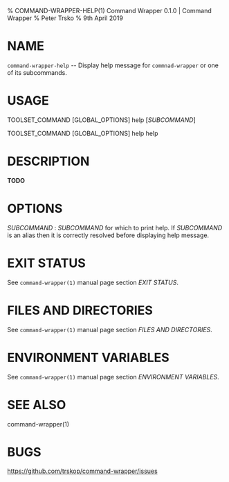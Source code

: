 % COMMAND-WRAPPER-HELP(1) Command Wrapper 0.1.0 | Command Wrapper
% Peter Trsko
% 9th April 2019


# NAME

`command-wrapper-help` -- Display help message for `commnad-wrapper` or one of
its subcommands.


# USAGE

TOOLSET\_COMMAND \[GLOBAL\_OPTIONS] help \[*SUBCOMMAND*]

TOOLSET\_COMMAND \[GLOBAL\_OPTIONS] help help


# DESCRIPTION

**TODO**


# OPTIONS

*SUBCOMMAND*
:   *SUBCOMMAND* for which to print help.  If *SUBCOMMAND* is an alias then it is
    correctly resolved before displaying help message.


# EXIT STATUS

See `command-wrapper(1)` manual page section *EXIT STATUS*.


# FILES AND DIRECTORIES

See `command-wrapper(1)` manual page section *FILES AND DIRECTORIES*.


# ENVIRONMENT VARIABLES

See `command-wrapper(1)` manual page section *ENVIRONMENT VARIABLES*.


# SEE ALSO

command-wrapper(1)


# BUGS

<https://github.com/trskop/command-wrapper/issues>
